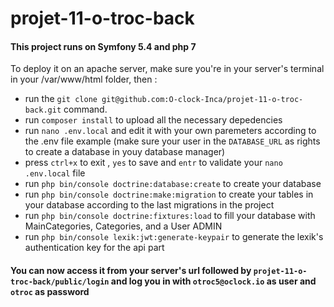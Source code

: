 # projet-11-o-troc-back

#### This project runs on Symfony 5.4 and php 7
To deploy it on an apache server, make sure  you're in your server's terminal in your /var/www/html folder, then :
- run the `git clone git@github.com:O-clock-Inca/projet-11-o-troc-back.git` command.
- run `composer install` to upload all the necessary depedencies
- run `nano .env.local`  and edit it with your own paremeters according to the .env file  example (make sure your user in the `DATABASE_URL` as rights to create a database in youy database manager)
- press `ctrl+x` to exit , `yes` to save and `entr` to validate your `nano .env.local` file
- run `php bin/console doctrine:database:create` to create your database
- run `php bin/console doctrine:make:migration` to create your tables in your database according to the last migrations in the project
- run `php bin/console doctrine:fixtures:load` to fill your database with MainCategories, Categories, and a User ADMIN
- run `php bin/console lexik:jwt:generate-keypair` to generate the lexik's authentication key for the api part

#### You can now access it from your server's url followed by `projet-11-o-troc-back/public/login` and log you in with `otroc5@oclock.io` as user and `otroc` as password